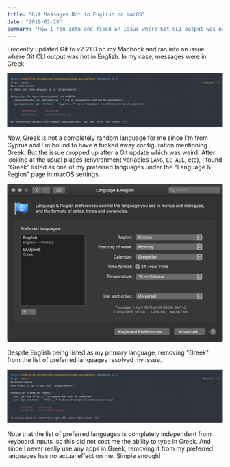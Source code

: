 ```yaml
---
title: "Git Messages Not in English on macOS"
date: "2019-02-28"
summary: "How I ran into and fixed an issue where Git CLI output was not in English on macOS."
---
```


I recently updated Git to v2.21.0 on my Macbook and ran into an issue where Git CLI output was not in English.
In my case, messages were in Greek.

![Git CLI output in Greek](images/git-cli-greek.png "Output from the Git CLI is shown in Greek")

Now, Greek is not a completely random language for me since I'm from Cyprus and I'm bound to have a tucked away configuration mentioning Greek.
But the issue cropped up after a Git update which was weird.
After looking at the usual places (environment variables `LANG`, `LC_ALL`, etc), I found "Greek" listed as one of my preferred languages under the "Language & Region" page in macOS settings.

![Language & Region settings page has Greek under preferred languages](images/language-and-region-settings-page.png 'Greek is listed as a preferred language (non-primary) in the "Language & Region" settings page')

Despite English being listed as my primary language, removing "Greek" from the list of preferred languages resolved my issue.

![Git CLI output back in English](images/git-cli-english.png "Output from the Git CLI is now correctly shown in English")

Note that the list of preferred languages is completely independent from keyboard inputs, so this did not cost me the ability to type in Greek.
And since I never really use any apps in Greek, removing it from my preferred languages has no actual effect on me.
Simple enough!
